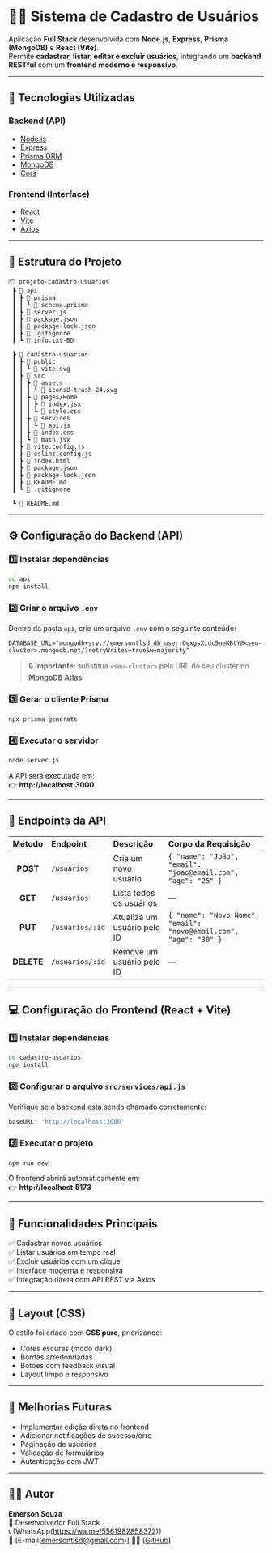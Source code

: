 # 🧑‍💻 Sistema de Cadastro de Usuários

Aplicação **Full Stack** desenvolvida com **Node.js**, **Express**, **Prisma (MongoDB)** e **React (Vite)**.  
Permite **cadastrar, listar, editar e excluir usuários**, integrando um **backend RESTful** com um **frontend moderno e responsivo**.

---

## 🚀 Tecnologias Utilizadas

### **Backend (API)**
- [Node.js](https://nodejs.org/)
- [Express](https://expressjs.com/)
- [Prisma ORM](https://www.prisma.io/)
- [MongoDB](https://www.mongodb.com/)
- [Cors](https://www.npmjs.com/package/cors)

### **Frontend (Interface)**
- [React](https://react.dev/)
- [Vite](https://vitejs.dev/)
- [Axios](https://axios-http.com/)

---

## 📁 Estrutura do Projeto

```
📦 projeto-cadastro-usuarios 
 ┣ 📂 api
 ┃ ┣ 📂 prisma
 ┃ ┃ ┗ 📜 schema.prisma
 ┃ ┣ 📜 server.js
 ┃ ┣ 📜 package.json
 ┃ ┣ 📜 package-lock.json
 ┃ ┣ 📜 .gitignore
 ┃ ┗ 📜 info.txt-BD

 ┣ 📂 cadastro-usuarios
 ┃ ┣ 📂 public
 ┃ ┃ ┗ 📜 vite.svg
 ┃ ┣ 📂 src
 ┃ ┃ ┣ 📂 assets
 ┃ ┃ ┃ ┗ 📜 icons8-trash-24.svg
 ┃ ┃ ┣ 📂 pages/Home
 ┃ ┃ ┃ ┣ 📜 index.jsx
 ┃ ┃ ┃ ┗ 📜 style.css
 ┃ ┃ ┣ 📂 services
 ┃ ┃ ┃ ┗ 📜 api.js
 ┃ ┃ ┣ 📜 index.css
 ┃ ┃ ┗ 📜 main.jsx
 ┃ ┣ 📜 vite.config.js
 ┃ ┣ 📜 eslint.config.js
 ┃ ┣ 📜 index.html
 ┃ ┣ 📜 package.json
 ┃ ┣ 📜 package-lock.json
 ┃ ┣ 📜 README.md
 ┃ ┗ 📜 .gitignore

 ┗ 📜 README.md
```

---

## ⚙️ Configuração do Backend (API)

### 1️⃣ Instalar dependências
```bash
cd api
npm install
```

### 2️⃣ Criar o arquivo `.env`
Dentro da pasta `api`, crie um arquivo `.env` com o seguinte conteúdo:

```env
DATABASE_URL="mongodb+srv://emersontlsd_db_user:QexgsXidc5neKBtY@<seu-cluster>.mongodb.net/?retryWrites=true&w=majority"
```

> 🔒 **Importante:** substitua `<seu-cluster>` pela URL do seu cluster no **MongoDB Atlas**.

### 3️⃣ Gerar o cliente Prisma
```bash
npx prisma generate
```

### 4️⃣ Executar o servidor
```bash
node server.js
```

A API será executada em:  
👉 **http://localhost:3000**

---

## 🔗 Endpoints da API

| Método | Endpoint | Descrição | Corpo da Requisição |
|:------:|:----------|:----------|:-------------------|
| **POST** | `/usuarios` | Cria um novo usuário | `{ "name": "João", "email": "joao@email.com", "age": "25" }` |
| **GET** | `/usuarios` | Lista todos os usuários | — |
| **PUT** | `/usuarios/:id` | Atualiza um usuário pelo ID | `{ "name": "Novo Nome", "email": "novo@email.com", "age": "30" }` |
| **DELETE** | `/usuarios/:id` | Remove um usuário pelo ID | — |

---

## 💻 Configuração do Frontend (React + Vite)

### 1️⃣ Instalar dependências
```bash
cd cadastro-usuarios
npm install
```

### 2️⃣ Configurar o arquivo `src/services/api.js`
Verifique se o backend está sendo chamado corretamente:
```js
baseURL: 'http://localhost:3000'
```

### 3️⃣ Executar o projeto
```bash
npm run dev
```

O frontend abrirá automaticamente em:  
👉 **http://localhost:5173**

---

## 🧩 Funcionalidades Principais

✅ Cadastrar novos usuários  
✅ Listar usuários em tempo real  
✅ Excluir usuários com um clique  
✅ Interface moderna e responsiva  
✅ Integração direta com API REST via Axios  

---

## 🎨 Layout (CSS)

O estilo foi criado com **CSS puro**, priorizando:
- Cores escuras (modo dark)
- Bordas arredondadas  
- Botões com feedback visual  
- Layout limpo e responsivo  

---

## 🧠 Melhorias Futuras

- Implementar edição direta no frontend  
- Adicionar notificações de sucesso/erro  
- Paginação de usuários  
- Validação de formulários  
- Autenticação com JWT  

---

## 👨‍💻 Autor

**Emerson Souza**  
💼 Desenvolvedor Full Stack  
📞 [WhatsApp(https://wa.me/5561982858372)]  
📧 [E-mail(emersontlsd@gmail.com)] 
🧑‍💻 [[GitHub](https://github.com/Emersontlsd)]
